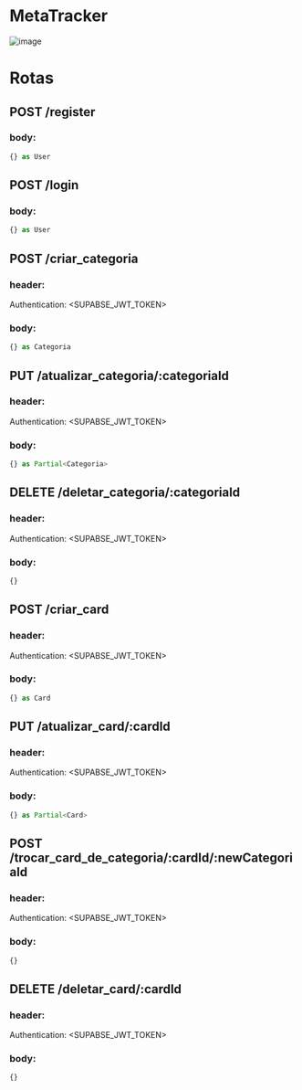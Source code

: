 # MetaTracker
![image](https://github.com/JvRosa/MetaTracker/assets/110125524/58855daf-b799-4a86-9aa6-6db38f2e7260)

# Rotas
## POST /register
### body: 
```ts
{} as User
```
## POST /login
### body: 
```ts
{} as User
```
## POST /criar_categoria
### header:
Authentication: <SUPABSE_JWT_TOKEN>
### body: 
```ts
{} as Categoria
```
## PUT /atualizar_categoria/:categoriaId
### header:
Authentication: <SUPABSE_JWT_TOKEN>
### body: 
```ts
{} as Partial<Categoria>
```
## DELETE /deletar_categoria/:categoriaId
### header:
Authentication: <SUPABSE_JWT_TOKEN>
### body: 
```ts
{}
```

## POST /criar_card
### header:
Authentication: <SUPABSE_JWT_TOKEN>
### body: 
```ts
{} as Card
```
## PUT /atualizar_card/:cardId
### header:
Authentication: <SUPABSE_JWT_TOKEN>
### body: 
```ts
{} as Partial<Card>
```
## POST /trocar_card_de_categoria/:cardId/:newCategoriaId
### header:
Authentication: <SUPABSE_JWT_TOKEN>
### body: 
```ts
{}
```
## DELETE /deletar_card/:cardId
### header:
Authentication: <SUPABSE_JWT_TOKEN>
### body: 
```ts
{}
```


